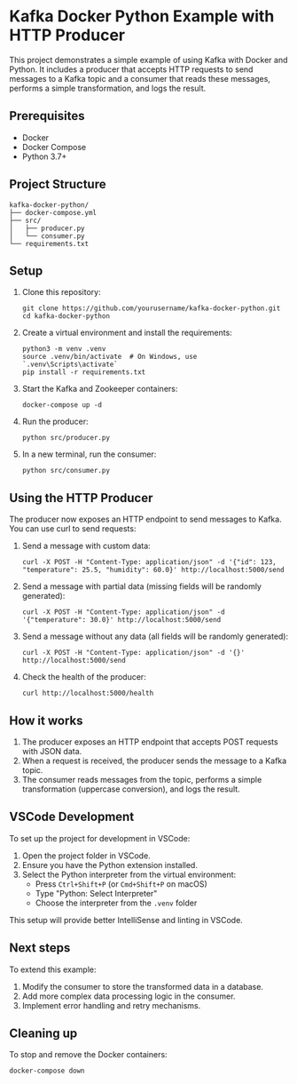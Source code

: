 # Kafka Docker Python Example with HTTP Producer

This project demonstrates a simple example of using Kafka with Docker and Python. It includes a producer that accepts HTTP requests to send messages to a Kafka topic and a consumer that reads these messages, performs a simple transformation, and logs the result.

## Prerequisites

- Docker
- Docker Compose
- Python 3.7+

## Project Structure

```
kafka-docker-python/
├── docker-compose.yml
├── src/
│   ├── producer.py
│   └── consumer.py
└── requirements.txt
```

## Setup

1. Clone this repository:
   ```
   git clone https://github.com/yourusername/kafka-docker-python.git
   cd kafka-docker-python
   ```

2. Create a virtual environment and install the requirements:
   ```
   python3 -m venv .venv
   source .venv/bin/activate  # On Windows, use `.venv\Scripts\activate`
   pip install -r requirements.txt
   ```

3. Start the Kafka and Zookeeper containers:
   ```
   docker-compose up -d
   ```

4. Run the producer:
   ```
   python src/producer.py
   ```

5. In a new terminal, run the consumer:
   ```
   python src/consumer.py
   ```

## Using the HTTP Producer

The producer now exposes an HTTP endpoint to send messages to Kafka. You can use curl to send requests:

1. Send a message with custom data:
   ```
   curl -X POST -H "Content-Type: application/json" -d '{"id": 123, "temperature": 25.5, "humidity": 60.0}' http://localhost:5000/send
   ```

2. Send a message with partial data (missing fields will be randomly generated):
   ```
   curl -X POST -H "Content-Type: application/json" -d '{"temperature": 30.0}' http://localhost:5000/send
   ```

3. Send a message without any data (all fields will be randomly generated):
   ```
   curl -X POST -H "Content-Type: application/json" -d '{}' http://localhost:5000/send
   ```

4. Check the health of the producer:
   ```
   curl http://localhost:5000/health
   ```

## How it works

1. The producer exposes an HTTP endpoint that accepts POST requests with JSON data.
2. When a request is received, the producer sends the message to a Kafka topic.
3. The consumer reads messages from the topic, performs a simple transformation (uppercase conversion), and logs the result.

## VSCode Development

To set up the project for development in VSCode:

1. Open the project folder in VSCode.
2. Ensure you have the Python extension installed.
3. Select the Python interpreter from the virtual environment:
   - Press `Ctrl+Shift+P` (or `Cmd+Shift+P` on macOS)
   - Type "Python: Select Interpreter"
   - Choose the interpreter from the `.venv` folder

This setup will provide better IntelliSense and linting in VSCode.

## Next steps

To extend this example:
1. Modify the consumer to store the transformed data in a database.
2. Add more complex data processing logic in the consumer.
3. Implement error handling and retry mechanisms.

## Cleaning up

To stop and remove the Docker containers:
```
docker-compose down
```